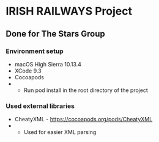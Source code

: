 # IRISH RAILWAYS Project
## Done for The Stars Group

### Environment setup
* macOS High Sierra 10.13.4
* XCode 9.3
* Cocoapods
* * Run pod install in the root directory of the project

### Used external libraries
* CheatyXML - https://cocoapods.org/pods/CheatyXML
* * Used for easier XML parsing 
